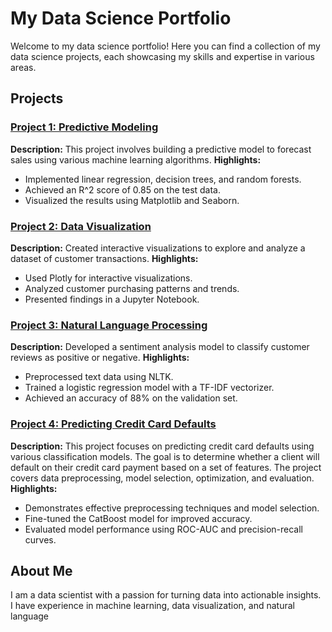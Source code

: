 # My Data Science Portfolio

Welcome to my data science portfolio! Here you can find a collection of my data science projects, each showcasing my skills and expertise in various areas.

## Projects

### [Project 1: Predictive Modeling](https://github.com/yourusername/project1)
**Description:** This project involves building a predictive model to forecast sales using various machine learning algorithms.
**Highlights:**
- Implemented linear regression, decision trees, and random forests.
- Achieved an R^2 score of 0.85 on the test data.
- Visualized the results using Matplotlib and Seaborn.

### [Project 2: Data Visualization](https://github.com/yourusername/project2)
**Description:** Created interactive visualizations to explore and analyze a dataset of customer transactions.
**Highlights:**
- Used Plotly for interactive visualizations.
- Analyzed customer purchasing patterns and trends.
- Presented findings in a Jupyter Notebook.

### [Project 3: Natural Language Processing](https://github.com/yourusername/project3)
**Description:** Developed a sentiment analysis model to classify customer reviews as positive or negative.
**Highlights:**
- Preprocessed text data using NLTK.
- Trained a logistic regression model with a TF-IDF vectorizer.
- Achieved an accuracy of 88% on the validation set.

### [Project 4: Predicting Credit Card Defaults](https://github.com/yourusername/credit-card-defaults)
**Description:** This project focuses on predicting credit card defaults using various classification models. The goal is to determine whether a client will default on their credit card payment based on a set of features. The project covers data preprocessing, model selection, optimization, and evaluation.
**Highlights:**
- Demonstrates effective preprocessing techniques and model selection.
- Fine-tuned the CatBoost model for improved accuracy.
- Evaluated model performance using ROC-AUC and precision-recall curves.

## About Me

I am a data scientist with a passion for turning data into actionable insights. I have experience in machine learning, data visualization, and natural language
